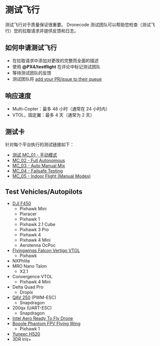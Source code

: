# 测试飞行

测试飞行对于质量保证很重要。 Dronecode 测试团队可以帮助您检查（测试飞行）您的拉取请求并提供反馈和日志。

## 如何申请测试飞行

* 在拉取请求中添加对更改的完整而全面的描述
* 使用 **@PX4/testflight** 在评论中标记测试团队 
* 等待测试团队的反馈
* 测试团队将 [add your PR/issue to their queue](https://github.com/PX4/Firmware/projects/18)

## 响应速度

* Multi-Copter：最多 48 小时（通常在 24 小时内）
* VTOL，固定翼：最多 4 天（通常为 2 天）

## 测试卡

针对每个平台执行的测试链接如下：

* [测试 MC_01 - 手动模式](../test_cards/mc_01_manual_modes.md)
* [MC_02 - Full Autonomous](../test_cards/mc_02_full_autonomous.md)
* [MC_03 - Auto Manual Mix](../test_cards/mc_03_auto_manual_mix.md)
* [MC_04 - Failsafe Testing](../test_cards/mc_04_failsafe_testing.md)
* [MC_05 - Indoor Flight (Manual Modes)](../test_cards/mc_05_indoor_flight_manual_modes.md)

## Test Vehicles/Autopilots

* [DJI F450](http://px4.io/portfolio/dji-flamewheel-450/) 
  * Pixhawk Mini
  * Pixracer
  * Pixhawk 1
  * Pixhawk 2.1 Cube
  * Pixhawk 3 Pro
  * Pixhawk 4
  * Pixhawk 4 Mini 
  * Aerotenna OcPoc
* [Flyingwings Falcon Vertigo VTOL](http://px4.io/portfolio/falcon-vertigo-hybrid-vtol/) 
  * Pixhawk
* NXPhlite
* MRO Nano Talon 
  * X2.1
* Convergence VTOL 
  * Pixhawk 4 Mini
* Delta Quad Pro 
  * Dropix
* [QAV 250](http://px4.io/portfolio/multicopter-portfolio/) (PWM-ESC) 
  * Snapdragon 
* 200qx (UART-ESC) 
  * Snapdragon 
* [Intel Aero Ready To Fly Drone](http://px4.io/portfolio/intel-aero-ready-fly-drone/)
* [Booole Phantom FPV Flying Wing](https://hobbyking.com/en_us/phantom-fpv-flying-wing-epo-airplane-1550mm-v2-kit.html?___store=en_us) 
  * Pixhawk 1
* [Yuneec H520](http://px4.io/portfolio/yuneec-h520-hexacopter/)
* 3DR Iris+